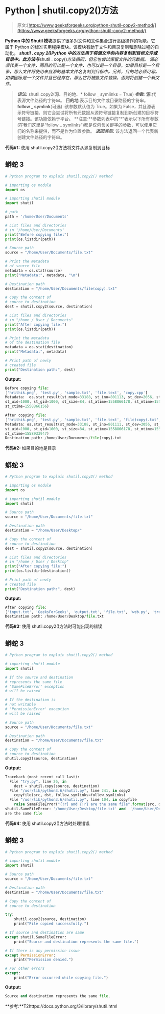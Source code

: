 # Python | shutil.copy2()方法

> 原文:[https://www.geeksforgeeks.org/python-shutil-copy2-method/](https://www.geeksforgeeks.org/python-shutil-copy2-method/)

**Python 中的 Shutil 模块**提供了很多对文件和文件集合进行高级操作的功能。它属于 Python 的标准实用程序模块。该模块有助于文件和目录复制和删除过程的自动化。
***shutil . copy 2()***Python 中的方法用于将*源文件的内容复制到*目标*文件或目录中。此方法与***shutil . copy()***方法相同，但它也尝试保留文件的元数据。
*源*必须代表一个文件，而*目的*可以是一个文件，也可以是一个目录。如果目标是一个目录，那么文件将使用来自源的基本文件名复制到目标中。另外，*目的地*必须可写。如果*目标*是一个文件并且已经存在，那么它将被*源*文件替换，否则将创建一个新文件。* 

> ***语法:*** shutil.copy2(源、目的地、* follow _ symlinks = True)
> ***参数:***
> **源**:代表源文件路径的字符串。
> **目的地**:表示目的文件或目录路径的字符串。
> **follow _ symlink**(可选) :该参数默认值为 True。如果为 False，并且源表示符号链接，则它会尝试将所有元数据从源符号链接复制到新创建的目标符号链接。该功能依赖于平台。
> **注意:**参数列表中的“*”表示以下所有参数(在我们这里是“follow _ symlinks”)都是仅包含关键字的参数，可以使用它们的名称来提供，而不是作为位置参数。
> ***返回类型:*** 该方法返回一个代表新创建文件路径的字符串。

**代码#1:** 使用 shutil.copy2()方法将文件从源复制到目标

## 蟒蛇 3

```py
# Python program to explain shutil.copy2() method

# importing os module
import os

# importing shutil module
import shutil

# path
path = '/home/User/Documents'

# List files and directories
# in '/home/User/Documents'
print("Before copying file:")
print(os.listdir(path))

# Source path
source = "/home/User/Documents/file.txt"

# Print the metadeta
# of source file
metadata = os.stat(source)
print("Metadata:", metadata, "\n")

# Destination path
destination = "/home/User/Documents/file(copy).txt"

# Copy the content of
# source to destination
dest = shutil.copy2(source, destination)

# List files and directories
# in "/home / User / Documents"
print("After copying file:")
print(os.listdir(path))

# Print the metadata
# of the destination file
matadata = os.stat(destination)
print("Metadata:", metadata)

# Print path of newly
# created file
print("Destination path:", dest)
```

**Output:** 

```py
Before copying file:
['hrithik.png', 'test.py', 'sample.txt', 'file.text', 'copy.cpp']
Metadata:  os.stat_result(st_mode=33188, st_ino=801113, st_dev=2056, st_nlink=1,
st_uid=1000, st_gid=1000, st_size=84, st_atime=1558866178, st_mtime=1558866156, 
st_ctime=1558866156) 

After copying file:
['hrithik.png', 'test.py', 'sample.txt', 'file.text', 'file(copy).txt', 'copy.cpp']
Metadata: os.stat_result(st_mode=33188, st_ino=801111, st_dev=2056, st_nlink=1,
st_uid=1000, st_gid=1000, st_size=84, st_atime=1558866178, st_mtime=1558866156,
st_ctime=1558933947)
Destination path: /home/User/Documents/file(copy).txt
```

**代码#2:** 如果目的地是目录

## 蟒蛇 3

```py
# Python program to explain shutil.copy2() method

# importing os module
import os

# importing shutil module
import shutil

# Source path
source = "/home/User/Documents/file.txt"

# Destination path
destination = "/home/User/Desktop/"

# Copy the content of
# source to destination
dest = shutil.copy2(source, destination)

# List files and directories
# in "/home / User / Desktop"
print("After copying file:")
print(os.listdir(destination))

# Print path of newly
# created file
print("Destination path:", dest)
```

**Output:** 

```py
After copying file:
['input.txt', 'GeeksForGeeks', 'output.txt', 'file.txt', 'web.py', 'tree.cpp']
Destination path: /home/User/Desktop/file.txt
```

**代码#3:** 使用 shutil.copy2()方法时可能出现的错误

## 蟒蛇 3

```py
# Python program to explain shutil.copy2() method

# importing shutil module
import shutil

# If the source and destination
# represents the same file
# 'SameFileError' exception
# will be raised

# If the destination is
# not writable
# 'PermissionError' exception
# will be raised

# Source path
source = "/home/User/Documents/file.txt"

# Destination path
destination = "/home/User/Documents/file.txt"

# Copy the content of
# source to destination
shutil.copy2(source, destination)
```

**Output:** 

```py
Traceback (most recent call last):
  File "try.py", line 26, in 
    dest = shutil.copy(source, destination)
  File "/usr/lib/python3.6/shutil.py", line 241, in copy2
    copyfile(src, dst, follow_symlinks=follow_symlinks)
  File "/usr/lib/python3.6/shutil.py", line 104, in copyfile
    raise SameFileError("{!r} and {!r} are the same file".format(src, dst))
shutil.SameFileError: '/home/User/Desktop/file.txt' and  '/home/User/Desktop/file.txt'
are the same file
```

**代码#4:** 使用 shutil.copy2()方法时处理错误

## 蟒蛇 3

```py
# Python program to explain shutil.copy2() method

# importing shutil module
import shutil

# Source path
source = "/home/User/Documents/file.txt"

# Destination path
destination = "/home/User/Documents/file.txt"

# Copy the content of
# source to destination

try:
    shutil.copy2(source, destination)
    print("File copied successfully.")

# If source and destination are same
except shutil.SameFileError:
    print("Source and destination represents the same file.")

# If there is any permission issue
except PermissionError:
    print("Permission denied.")

# For other errors
except:
    print("Error occurred while copying file.")
```

**Output:** 

```py
Source and destination represents the same file.
```

**参考:**T2https://docs.python.org/3/library/shutil.html